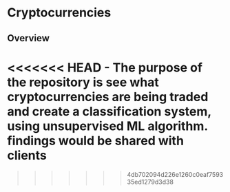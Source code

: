# Cryptocurrencies
## Overview
<<<<<<< HEAD
    - The purpose of the repository is see what cryptocurrencies are being traded and create a classification system, using unsupervised ML algorithm. findings would be shared with clients
=======
>>>>>>> 4db702094d226e1260c0eaf759335ed1279d3d38
